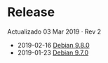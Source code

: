 # Release

Actualizado 03 Mar 2019 · Rev 2

* 2019-02-16 [Debian 9.8.0](https://www.debian.org/News/2019/20190216)
* 2019-01-23 [Debian 9.7.0](https://www.debian.org/News/2019/20190123)